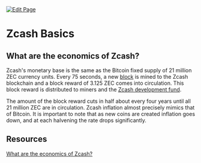 <a href="https://github.com/zechub/zechub/edit/main/site/Start_Here/Zcash_Monetary_Policy.md" target="_blank">
  <img src="https://img.shields.io/badge/Edit-blue" alt="Edit Page"/>
</a>

# Zcash Basics

## What are the economics of Zcash?

Zcash's monetary base is the same as the Bitcoin fixed supply of 21 million ZEC currency units. Every 75 seconds, a new [block](https://zcash.readthedocs.io/en/latest/rtd_pages/glossary.html#:~:text=Block,mempool%20in%20an%20unconfirmed%20state.) is mined to the Zcash blockchain and a block reward of 3.125 ZEC comes into circulation. This block reward is distributed to miners and the [Zcash development fund](https://zips.z.cash/zip-1014).

The amount of the block reward cuts in half about every four years until all 21 million ZEC are in circulation. Zcash inflation almost precisely mimics that of Bitcoin. It is important to note that as new coins are created inflation goes down, and at each halvening the rate drops significantly.

## Resources

[What are the economics of Zcash?](https://z.cash/support/faq/#:~:text=Zcash's%20monetary%20base%20is%20the,3.125%20ZEC%20comes%20into%20circulation.)
